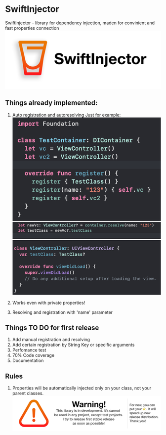 # SwiftInjector
SwiftInjector - library for dependency injection, maden for convinient and fast properties connection
![alt text](header.png)

## Things already implemented:
1. Auto registration and autoresolving
Just for example:
![alt text](example_1.png)
![alt text](example_2.png)
![alt text](example_3.png)

2. Works even with private properties!
3. Resolving and registration with 'name' parameter

## Things TO DO for first release
1. Add manual registration and resolving
2. Add certain registration by String Key or specific arguments
3. Perfomance test
4. 70% Code coverage
5. Documentation

## Rules
1. Properties will be automatically injected only on your class, not your parent classes.
![alt text](footer.png)
